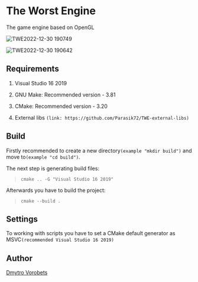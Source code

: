 # The Worst Engine

The game engine based on OpenGL

![TWE2022-12-30 190749](https://user-images.githubusercontent.com/82779713/210095876-72be4d73-1b03-4cac-9188-4d25c30cc4dd.png)

![TWE2022-12-30 190642](https://user-images.githubusercontent.com/82779713/210095924-44ea9227-2ddb-444e-a003-c94fd2bd0f83.png)

## Requirements
1. Visual Studio 16 2019

2. GNU Make: Recommended version - 3.81

3. CMake: Recommended version - 3.20

4. External libs `(link: https://github.com/Parasik72/TWE-external-libs)`

## Build
Firstly recommended to create a new directory`(example "mkdir build")` and move to`(example "cd build")`.

The next step is generating build files:
>`cmake .. -G "Visual Studio 16 2019"`

Afterwards you have to build the project:
>`cmake --build .`

## Settings
To working with scripts you have to set a CMake default generator as MSVC`(recommended Visual Studio 16 2019)`

## Author
[Dmytro Vorobets](https://github.com/Parasik72)
